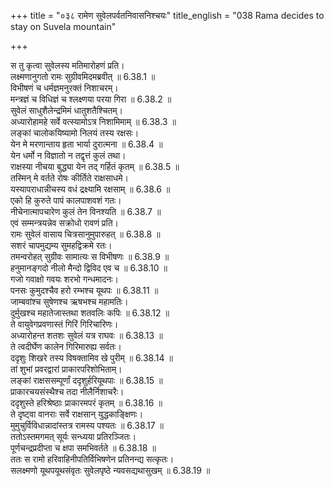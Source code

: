 +++
title = "०३८ रामेण सुवेलपर्वतनिवासनिश्चयः"
title_english = "038 Rama decides to stay on Suvela mountain"

+++

स तु कृत्वा सुवेलस्य मतिमारोहणं प्रति।  
लक्ष्मणानुगतो रामः सुग्रीवमिदमब्रवीत् ॥ 6.38.1 ॥   
विभीषणं च धर्मज्ञमनुरक्तं निशाचरम्।  
मन्त्रज्ञं च विधिज्ञं च श्लक्ष्णया परया गिरा ॥ 6.38.2 ॥   
सुवेलं साधुशैलेन्द्रमिमं धातुशतैश्चितम्।  
अध्यारोहामहे सर्वे वत्स्यामोऽत्र निशामिमाम् ॥ 6.38.3 ॥   
लङ्कां चालोकयिष्यामो निलयं तस्य रक्षसः।  
येन मे मरणान्ताय हृता भार्या दुरात्मना ॥ 6.38.4 ॥   
येन धर्मो न विज्ञातो न तद्वृत्तं कुलं तथा।  
राक्षस्या नीचया बुद्ध्या येन तद् गर्हितं कृतम् ॥ 6.38.5 ॥   
तस्मिन् मे वर्तते रोषः कीर्तिते राक्षसाधमे।  
यस्यापराधान्नीचस्य वधं द्रक्ष्यामि रक्षसाम् ॥ 6.38.6 ॥   
एको हि कुरुते पापं कालपाशवशं गतः।  
नीचेनात्मापचारेण कुलं तेन विनश्यति ॥ 6.38.7 ॥   
एवं सम्मन्त्रयन्नेव सक्रोधो रावणं प्रति।  
रामः सुवेलं वासाय चित्रसानुमुपारुहत् ॥ 6.38.8 ॥   
सशरं चापमुद्यम्य सुमहद्विक्रमे रतः।  
तमन्वरोहत् सुग्रीवः सामात्यः स विभीषणः ॥ 6.38.9 ॥   
हनुमानङ्गदो नीलो मैन्दो द्विविद एव च ॥ 6.38.10 ॥   
गजो गवाक्षो गवयः शरभो गन्धमादनः।  
पनसः कुमुदश्चैव हरो रम्भश्च यूथपः ॥ 6.38.11 ॥   
जाम्बवांश्च सुषेणश्च ऋषभश्च महामतिः।  
दुर्मुखश्च महातेजास्तथा शतवलिः कपिः ॥ 6.38.12 ॥   
ते वायुवेगप्रवणास्तं गिरिं गिरिचारिणः।  
अध्यारोहन्त शतशः सुवेलं यत्र राघवः ॥ 6.38.13 ॥   
ते त्वदीर्घेण कालेन गिरिमारुह्य सर्वतः।  
ददृशुः शिखरे तस्य विषक्तामिव खे पुरीम् ॥ 6.38.14 ॥   
तां शुभां प्रवरद्वारां प्राकारपरिशोभिताम्।  
लङ्कां राक्षससम्पूर्णां ददृशुर्हरियूथपाः ॥ 6.38.15 ॥   
प्राकारचयसंस्थैश्च तदा नीलैर्निशाचरैः।  
ददृशुस्ते हरिश्रेष्ठाः प्राकारमपरं कृतम् ॥ 6.38.16 ॥   
ते दृष्ट्वा वानराः सर्वे राक्षसान् युद्धकाङ्क्षिणः।  
मुमुचुर्विविधान्नादांस्तत्र रामस्य पश्यतः ॥ 6.38.17 ॥   
ततोऽस्तमगमत् सूर्यः सन्ध्यया प्रतिरञ्जितः।  
पूर्णचन्द्रप्रदीप्ता च क्षपा समभिवर्तते ॥ 6.38.18 ॥   
ततः स रामो हरिवाहिनीपतिर्विभिषणेन प्रतिनन्द्य सत्कृतः।  
सलक्ष्मणो यूथपयूथसंवृतः सुवेलपृष्ठे न्यवसद्यथासुखम् ॥ 6.38.19 ॥   
